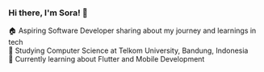### Hi there, I'm Sora! 👋

🏠 Aspiring Software Developer sharing about my journey and learnings in tech<br/>
🏫 Studying Computer Science at Telkom University, Bandung, Indonesia<br/>
💭 Currently learning about Flutter and Mobile Development

<!--
**jingaega/jingaega** is a ✨ _special_ ✨ repository because its `README.md` (this file) appears on your GitHub profile.

Here are some ideas to get you started:

- 🔭 I’m currently working on ...
- 🌱 I’m currently learning ...
- 👯 I’m looking to collaborate on ...
- 🤔 I’m looking for help with ...
- 💬 Ask me about ...
- 📫 How to reach me: ...
- 😄 Pronouns: ...
- ⚡ Fun fact: ...
-->

